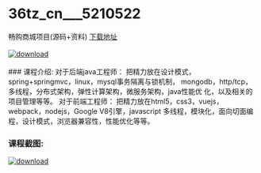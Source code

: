 # 36tz_cn___5210522
畅购商城项目(源码+资料)
[下载地址](http://www.36tz.cn/article/5210522 "下载地址")
<br/></br>[![download](http://36tz.cn/muke_img/2020_02_1-111-300x191.png "下载地址")](http://www.36tz.cn/article/5210522 "下载地址")
<br/></br>### 课程介绍:
对于后端java工程师：
把精力放在设计模式，spring+springmvc，linux，mysql事务隔离与锁机制， mongodb，http/tcp，多线程，分布式架构，弹性计算架构，微服务架构，java性能优 化，以及相关的项目管理等等。
对于前端工程师：
把精力放在html5，css3，vuejs，webpack，nodejs，Google V8引擎，javascript 多线程，模块化，面向切面编程，设计模式，浏览器兼容性，性能优化等等。

### 课程截图:
[![download](http://36tz.cn/muke_img/2020_02_11-107.png "下载地址")](http://www.36tz.cn/article/5210522 "下载地址")
